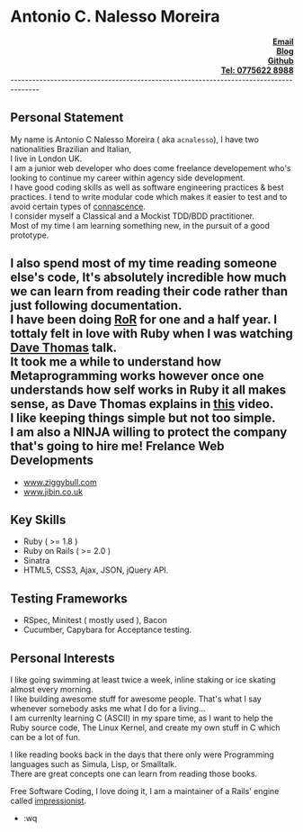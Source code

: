 Antonio C. Nalesso Moreira
==========================
<div align="right">
<a href="mailto:acnalesso@yahoo.co.uk?Subject=Hello" target="_top"><b>Email</b></a><br />
<a href="nbit001.wordpress.com" target="_blank"><b>Blog</b></a><br />
<a href="github.com/acnalesso" target="_blank"><b>Github</b></a><br />
<a href="github.com/acnalesso" target="_blank"><b>Tel: 0775622 8988</b></a><br />
</div>
--------------------------------------------------------------------------------------

Personal Statement
------------------

My name is Antonio C Nalesso Moreira ( aka <code>acnalesso</code>), I have two nationalities
Brazilian and Italian,<br />I live in London UK.<br />
I am a junior web developer who does come freelance developement
who's looking to continue my career within agency side development.<br />
I have good coding skills as well as software engineering practices
& best practices. I tend to write modular code which makes it easier
to test and to avoid certain types of [connascence](http://goo.gl/hXed97).<br />
I consider myself a Classical and a Mockist TDD/BDD practitioner.<br />
Most of my time I am learning something new, in the pursuit
of a good prototype.

I also spend most of my time reading someone else's code,
It's absolutely incredible how much we can learn from reading
their code rather than just following documentation.<br />
I have been doing [RoR](http://rubyonrails.org/) for one
and a half year. I tottaly felt in love with Ruby when I was
watching [Dave Thomas](http://goo.gl/DGMOtu) talk.<br />
It took me a while to understand how Metaprogramming works
however once one understands how self works in Ruby it all makes sense,
as Dave Thomas explains in [this](http://scotland-on-rails.s3.amazonaws.com/2A04_DaveThomas-SOR.mp4) video.<br />
I like keeping things simple but not too simple.<br />
I am also a NINJA willing to protect the company that's going to hire me!
Frelance Web Developments
-------------------------
* www.ziggybull.com
* www.jibin.co.uk

Key Skills
----------
* Ruby ( >= 1.8 )
* Ruby on Rails ( >= 2.0 )
* Sinatra
* HTML5, CSS3, Ajax, JSON, jQuery API.

Testing Frameworks
------------------
* RSpec, Minitest ( mostly used ), Bacon
* Cucumber, Capybara for Acceptance testing.

Personal Interests
------------------
I like going swimming at least twice a week, inline staking or
ice skating almost every morning.<br />
I like building awesome stuff for awesome people. That's what
I say whenever somebody asks me what I do for a living...<br />
I am currenlty learning C (ASCII) in my spare time, as I want to
help the Ruby source code, The Linux Kernel, and create my own stuff
in C which can be a lot of fun.<br />

I like reading books back in the days that there only were Programming languages such as
Simula, Lisp, or Smalltalk.<br />
There are great concepts one can learn from reading those books.

Free Software Coding, I love doing it, I am a maintainer of a Rails'
engine called [impressionist](https://github.com/charlotte-ruby/impressionist).

* :wq
